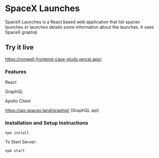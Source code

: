 # SpaceX Launches

SpaceX Launches is a React based web application that list spacex launches or launches details some information about the launches. It uses SpaceX graphql

## Try it live

https://ronwell-frontend-case-study.vercel.app/

### Features

React

GraphQL

Apollo Client

https://api.spacex.land/graphql/ (GraphQL api)

### Installation and Setup Instructions

`npm install`  
 
To Start Server:

`npm start` 



